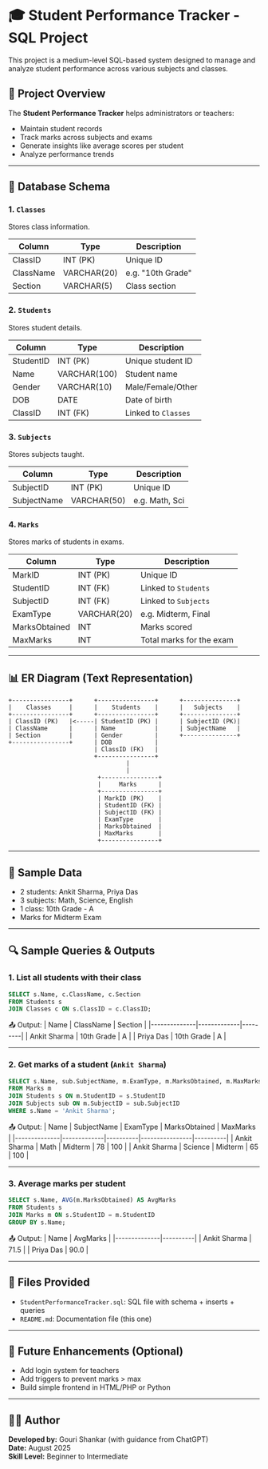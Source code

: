
# 🎓 Student Performance Tracker - SQL Project

This project is a medium-level SQL-based system designed to manage and analyze student performance across various subjects and classes.

## 📌 Project Overview

The **Student Performance Tracker** helps administrators or teachers:
- Maintain student records
- Track marks across subjects and exams
- Generate insights like average scores per student
- Analyze performance trends

---

## 🧩 Database Schema

### 1. `Classes`
Stores class information.

| Column    | Type         | Description      |
|-----------|--------------|------------------|
| ClassID   | INT (PK)     | Unique ID        |
| ClassName | VARCHAR(20)  | e.g. "10th Grade"|
| Section   | VARCHAR(5)   | Class section    |

### 2. `Students`
Stores student details.

| Column   | Type         | Description             |
|----------|--------------|-------------------------|
| StudentID| INT (PK)     | Unique student ID       |
| Name     | VARCHAR(100) | Student name            |
| Gender   | VARCHAR(10)  | Male/Female/Other       |
| DOB      | DATE         | Date of birth           |
| ClassID  | INT (FK)     | Linked to `Classes`     |

### 3. `Subjects`
Stores subjects taught.

| Column     | Type         | Description    |
|------------|--------------|----------------|
| SubjectID  | INT (PK)     | Unique ID      |
| SubjectName| VARCHAR(50)  | e.g. Math, Sci |

### 4. `Marks`
Stores marks of students in exams.

| Column       | Type         | Description                     |
|--------------|--------------|---------------------------------|
| MarkID       | INT (PK)     | Unique ID                       |
| StudentID    | INT (FK)     | Linked to `Students`            |
| SubjectID    | INT (FK)     | Linked to `Subjects`            |
| ExamType     | VARCHAR(20)  | e.g. Midterm, Final             |
| MarksObtained| INT          | Marks scored                    |
| MaxMarks     | INT          | Total marks for the exam        |

---

## 📊 ER Diagram (Text Representation)

```
+----------------+      +----------------+      +---------------+
|    Classes     |      |    Students    |      |   Subjects    |
+----------------+      +----------------+      +---------------+
| ClassID (PK)   |<-----| StudentID (PK) |      | SubjectID (PK)|
| ClassName      |      | Name           |      | SubjectName   |
| Section        |      | Gender         |      +---------------+
+----------------+      | DOB            |
                        | ClassID (FK)   |
                        +----------------+
                                 |
                                 |
                         +----------------+
                         |     Marks      |
                         +----------------+
                         | MarkID (PK)    |
                         | StudentID (FK) |
                         | SubjectID (FK) |
                         | ExamType       |
                         | MarksObtained  |
                         | MaxMarks       |
                         +----------------+
```

---

## 🧪 Sample Data

- 2 students: Ankit Sharma, Priya Das
- 3 subjects: Math, Science, English
- 1 class: 10th Grade - A
- Marks for Midterm Exam

---

## 🔍 Sample Queries & Outputs

### 1. List all students with their class
```sql
SELECT s.Name, c.ClassName, c.Section
FROM Students s
JOIN Classes c ON s.ClassID = c.ClassID;
```
📤 Output:
| Name         | ClassName   | Section |
|--------------|-------------|---------|
| Ankit Sharma | 10th Grade  | A       |
| Priya Das    | 10th Grade  | A       |

---

### 2. Get marks of a student (`Ankit Sharma`)
```sql
SELECT s.Name, sub.SubjectName, m.ExamType, m.MarksObtained, m.MaxMarks
FROM Marks m
JOIN Students s ON m.StudentID = s.StudentID
JOIN Subjects sub ON m.SubjectID = sub.SubjectID
WHERE s.Name = 'Ankit Sharma';
```
📤 Output:
| Name         | SubjectName | ExamType | MarksObtained | MaxMarks |
|--------------|-------------|----------|----------------|----------|
| Ankit Sharma | Math        | Midterm  | 78             | 100      |
| Ankit Sharma | Science     | Midterm  | 65             | 100      |

---

### 3. Average marks per student
```sql
SELECT s.Name, AVG(m.MarksObtained) AS AvgMarks
FROM Students s
JOIN Marks m ON s.StudentID = m.StudentID
GROUP BY s.Name;
```
📤 Output:
| Name         | AvgMarks |
|--------------|----------|
| Ankit Sharma | 71.5     |
| Priya Das    | 90.0     |

---

## 📂 Files Provided

- `StudentPerformanceTracker.sql`: SQL file with schema + inserts + queries
- `README.md`: Documentation file (this one)

---

## 🚀 Future Enhancements (Optional)

- Add login system for teachers
- Add triggers to prevent marks > max
- Build simple frontend in HTML/PHP or Python

---

## 👨‍💻 Author

**Developed by:** Gouri Shankar (with guidance from ChatGPT)  
**Date:** August 2025  
**Skill Level:** Beginner to Intermediate  
